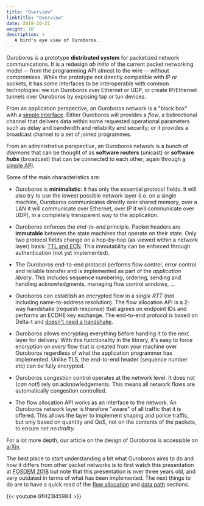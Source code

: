 ```yaml
---
title: "Overview"
linkTitle: "Overview"
date: 2019-10-21
weight: 10
description: >
   A bird's eye view of Ouroboros.
---
```


Ouroboros is a prototype **distributed system** for packetized network
communications. It is a redesign _ab initio_ of the current packet
networking model -- from the programming API almost to the wire --
without compromises. While the prototype not directly compatible with
IP or sockets, it has some interfaces to be interoperable with common
technologies: we run Ouroboros over Ethernet or UDP, or create
IP/Ethernet tunnels over Ouroboros by exposing tap or tun devices.

From an application perspective, an Ouroboros network is a "black box"
with a
[simple interface](https://ouroboros.rocks/man/man3/flow_alloc.3.html).
Either Ouroboros will provides a _flow_, a bidirectional channel that delivers
data within some requested operational parameters such as delay and
bandwidth and reliability and security; or it provides a broadcast
channel to a set of joined programmes.

From an administrative perspective, an Ouroboros network is a bunch of
_daemons_ that can be thought of as **software routers** (unicast) or
**software _hubs_** (broadcast) that can be connected to each other;
again through
[a simple API](https://ouroboros.rocks/man/man8/ouroboros.8.html).

Some of the main characteristics are:

* Ouroboros is <b>minimalistic</b>: it has only the essential protocol
  fields. It will also try to use the lowest possible network layer
  (i.e. on a single machine, Ouroboros communicates directly over
  shared memory, over a LAN it will communicate over Ethernet, over IP
  it will communicate over UDP), in a completely transparent way to
  the application.

* Ouroboros enforces the _end-to-end_ principle. Packet headers are
  <b>immutable</b> between the state machines that operate on their
  state. Only two protocol fields change on a hop-by-hop (as viewed
  within a network layer) basis: [TTL and
  ECN](/docs/concepts/protocols/). This immutability can be enforced
  through authentication (not yet implemented).

* The Ouroboros end-to-end protocol performs flow control, error
  control and reliable transfer and is implemented as part of the
  _application library_. This includes sequence numbering, ordering,
  sending and handling acknowledgments, managing flow control windows, ...

* Ouroboros can establish an encrypted flow in a _single RTT_ (not
  including name-to-address resolution). The flow allocation API is a
  2-way handshake (request-response) that agrees on endpoint IDs and
  performs an ECDHE key exchange. The end-to-end protocol is based on
  Delta-t and
  [doesn't need a handshake](/docs/concepts/protocols/#operation-of-frcp).

* Ouroboros allows encrypting everything before handing it to the next
  layer for delivery. With this functionality in the library, it's
  easy to force encryption on _every_ flow that is created from your
  machine over Ouroboros regardless of what the application programmer
  has implemented. Unlike TLS, the end-to-end header (sequence number
  etc) can be fully encrypted.

* Ouroboros congestion control operates at the network level. It does
  not (_can not!_) rely on acknowledgements. This means all network
  flows are automatically congestion controlled.

* The flow allocation API works as an interface to the network. An
  Ouroboros network layer is therefore "aware" of all traffic that it
  is offered. This allows the layer to implement shaping and police
  traffic, but only based on quantity and QoS, not on the contents of
  the packets, to ensure _net neutrality_.

For a lot more depth, our article on the design of Ouroboros is
accessible on [arXiv](https://arxiv.org/pdf/2001.09707.pdf).

The best place to start understanding a bit what Ouroboros aims to do
and how it differs from other packet networks is to first watch this
presentation at
[FOSDEM 2018](https://archive.fosdem.org/2018/schedule/event/ipc/)
but note that this presentation is over three years old, and
very outdated in terms of what has been implemented.
The next things to do are to have a quick read of the
[flow allocation](/docs/concepts/fa/)
and
[data path](/docs/concepts/datapath/)
sections.

{{< youtube 6fH23l45984 >}}
